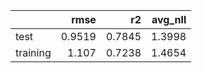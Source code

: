 |          |   rmse |     r2 |   avg_nll |
|:---------|-------:|-------:|----------:|
| test     | 0.9519 | 0.7845 |    1.3998 |
| training | 1.107  | 0.7238 |    1.4654 |